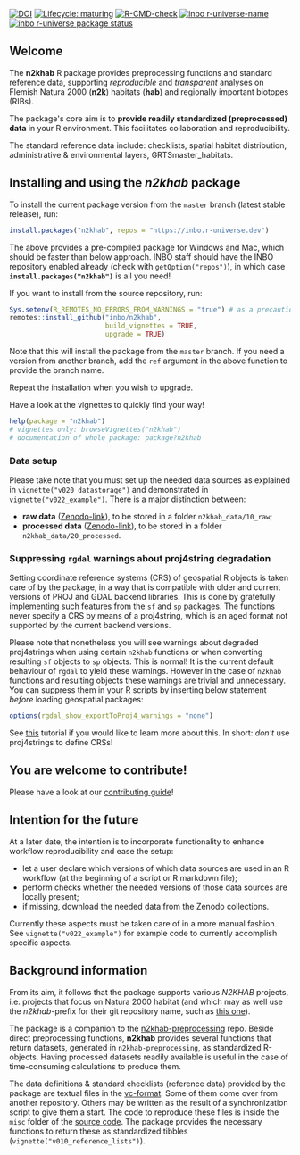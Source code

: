 <!-- badges: start -->
[![DOI](https://zenodo.org/badge/DOI/10.5281/zenodo.3631579.svg)](https://doi.org/10.5281/zenodo.3631579)
[![Lifecycle: maturing](https://img.shields.io/badge/lifecycle-maturing-blue.svg)](https://www.tidyverse.org/lifecycle/#maturing)
[![R-CMD-check](https://github.com/inbo/n2khab/workflows/R-CMD-check/badge.svg)](https://github.com/inbo/n2khab/actions?query=workflow%3AR-CMD-check)
[![inbo r-universe-name](https://inbo.r-universe.dev/badges/:name?color=c04384)](https://inbo.r-universe.dev)
[![inbo r-universe package status](https://inbo.r-universe.dev/badges/n2khab)](https://inbo.r-universe.dev)
<!-- badges: end -->

## Welcome

The **n2khab** R package provides preprocessing functions and standard reference data, supporting _reproducible_ and _transparent_ analyses on Flemish Natura 2000 (**n2k**) habitats (**hab**) and regionally important biotopes (RIBs).

The package's core aim is to **provide readily standardized (preprocessed) data** in your R environment.
This facilitates collaboration and reproducibility.

The standard reference data include: checklists, spatial habitat distribution, administrative & environmental layers, GRTSmaster_habitats.

## Installing and using the _n2khab_ package

To install the current package version from the `master` branch (latest stable release), run:

```r
install.packages("n2khab", repos = "https://inbo.r-universe.dev")
```

The above provides a pre-compiled package for Windows and Mac, which should be faster than below approach.
INBO staff should have the INBO repository enabled already (check with `getOption("repos")`), in which case **`install.packages("n2khab")`** is all you need!

If you want to install from the source repository, run:

```r
Sys.setenv(R_REMOTES_NO_ERRORS_FROM_WARNINGS = "true") # as a precaution
remotes::install_github("inbo/n2khab",
                        build_vignettes = TRUE,
                        upgrade = TRUE)
```

Note that this will install the package from the `master` branch.
If you need a version from another branch, add the `ref` argument in the above function to provide the branch name.

Repeat the installation when you wish to upgrade.

Have a look at the vignettes to quickly find your way!

```r
help(package = "n2khab")
# vignettes only: browseVignettes("n2khab")
# documentation of whole package: package?n2khab
```

### Data setup

Please take note that you must set up the needed data sources as explained in `vignette("v020_datastorage")` and demonstrated in `vignette("v022_example")`.
There is a major distinction between:

- **raw data** ([Zenodo-link](https://zenodo.org/communities/n2khab-data-raw)), to be stored in a folder `n2khab_data/10_raw`;
- **processed data** ([Zenodo-link](https://zenodo.org/communities/n2khab-data-processed)), to be stored in a folder `n2khab_data/20_processed`.

### Suppressing `rgdal` warnings about proj4string degradation

Setting coordinate reference systems (CRS) of geospatial R objects is taken care of by the package, in a way that is compatible with older and current versions of PROJ and GDAL backend libraries.
This is done by gratefully implementing such features from the `sf` and `sp` packages.
The functions never specify a CRS by means of a proj4string, which is an aged format not supported by the current backend versions.

Please note that nonetheless you will see warnings about degraded proj4strings when using certain `n2khab` functions or when converting resulting `sf` objects to `sp` objects.
This is normal!
It is the current default behaviour of `rgdal` to yield these warnings.
However in the case of `n2khab` functions and resulting objects these warnings are trivial and unnecessary.
You can suppress them in your R scripts by inserting below statement _before_ loading geospatial packages:

```r
options(rgdal_show_exportToProj4_warnings = "none")
```

See [this](https://inbo.github.io/tutorials/tutorials/spatial_crs_coding/) tutorial if you would like to learn more about this.
In short: _don't_ use proj4strings to define CRSs!

## You are welcome to contribute!

Please have a look at our [contributing guide](.github/CONTRIBUTING.md)!


## Intention for the future

At a later date, the intention is to incorporate functionality to enhance workflow reproducibility and ease the setup:

- let a user declare which versions of which data sources are used in an R workflow (at the beginning of a script or R markdown file);
- perform checks whether the needed versions of those data sources are locally present;
- if missing, download the needed data from the Zenodo collections.

Currently these aspects must be taken care of in a more manual fashion.
See `vignette("v022_example")` for example code to currently accomplish specific aspects.


## Background information

From its aim, it follows that the package supports various _N2KHAB_ projects, i.e. projects that focus on Natura 2000 habitat (and which may as well use the _n2khab_-prefix for their git repository name, such as [this one](https://github.com/inbo/n2khab-monitoring)).

The package is a companion to the [n2khab-preprocessing](https://github.com/inbo/n2khab-preprocessing) repo.
Beside direct preprocessing functions, **n2khab** provides several functions that return datasets, generated in `n2khab-preprocessing`, as standardized R-objects.
Having processed datasets readily available is useful in the case of time-consuming calculations to produce them.

The data definitions & standard checklists (reference data) provided by the package are textual files in the [vc-format](https://ropensci.github.io/git2rdata/index.html).
Some of them come over from another repository.
Others may be written as the result of a synchronization script to give them a start.
The code to reproduce these files is inside the `misc` folder of the [source code](https://github.com/inbo/n2khab).
The package provides the necessary functions to return these as standardized tibbles (`vignette("v010_reference_lists")`).

